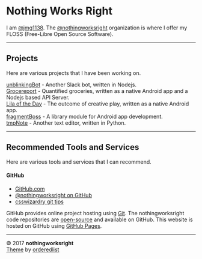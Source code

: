 # Nothing Works Right  

I am [@jmg1138](https://github.com/jmg1138). The [@nothingworksright](https://github.com/nothingworksright) organization is where I offer my FLOSS (Free-Libre Open Source Software).  

___

## Projects  

Here are various projects that I have been working on.  

[unblinkingBot](https://www.unblinkingBot.com) - Another Slack bot, written in Nodejs.  
[Grocereport](http://www.Grocereport.com) - Quantified groceries, written as a native Android app and a Nodejs based API Server.  
[Lila of the Day](http://www.LilaOfTheDay.com) - The outcome of creative play, written as a native Android app.  
[fragmentBoss](https://github.com/nothingworksright/fragmentBoss/wiki) - A library module for Android app development.  
[tmpNote](http://tmpnote.com/) - Another text editor, written in Python.  

___

## Recommended Tools and Services  

Here are various tools and services that I can recommend.  

#### GitHub  

- [GitHub.com](https://github.com/)  
- [@nothingworksright on GitHub](https://github.com/nothingworksright)  
- [csswizardry git tips](https://github.com/csswizardry/csswizardry.github.com/issues/66)  

GitHub provides online project hosting using [Git](https://github.com/git). The nothingworksright code repositories are [open-source](https://github.com/open-source) and available on GitHub. This website is hosted on GitHub using [GitHub Pages](https://pages.github.com/).  

___ 

&copy; 2017 __nothingworksright__  
[Theme](https://github.com/orderedlist/minimal) by [orderedlist](https://github.com/orderedlist)  
